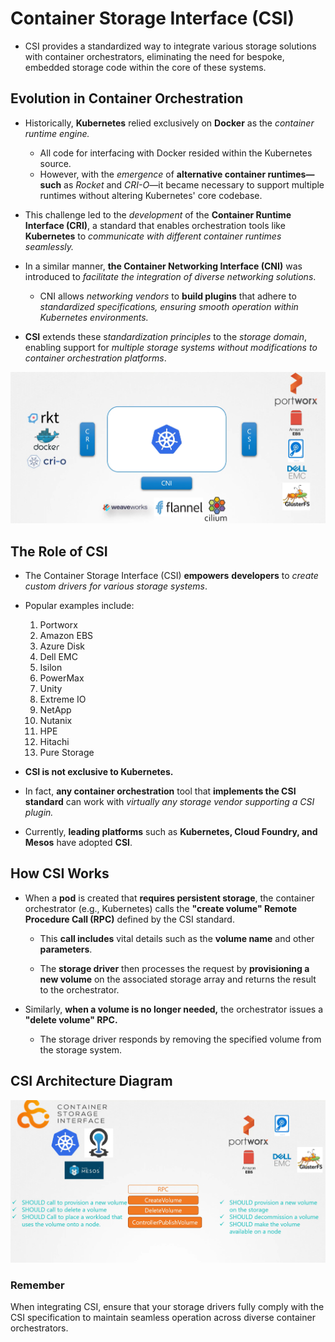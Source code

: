 # Container Storage Interface (CSI)
-   CSI provides a standardized way to integrate various storage solutions with container orchestrators, eliminating the need for bespoke, embedded storage code within the core of these systems.

## Evolution in Container Orchestration

-   Historically, **Kubernetes** relied exclusively on **Docker** as the *container runtime engine.* 
    -   All code for interfacing with Docker resided within the Kubernetes source. 
    -   However, with the *emergence* of **alternative container runtimes—such** as *Rocket* and *CRI-O*—it became necessary to support multiple runtimes without altering Kubernetes' core codebase.

-   This challenge led to the *development* of the **Container Runtime Interface (CRI)**, a standard that enables orchestration tools like **Kubernetes** to *communicate with different container runtimes seamlessly.*

-   In a similar manner, **the Container Networking Interface (CNI)** was introduced to *facilitate the integration of diverse networking solutions*. 
    -   CNI allows *networking vendors* to **build plugins** that adhere to *standardized specifications, ensuring smooth operation within Kubernetes environments.*

- **CSI** extends these s*tandardization principles* to the *storage domain*, enabling support for *multiple storage systems without modifications to container orchestration platforms*.

![](../../images/kubernetes_storage1.png)


## The Role of CSI

-   The Container Storage Interface (CSI) **empowers** **developers** to *create custom drivers for various storage systems*. 

-   Popular examples include:

    1.  Portworx
    2.  Amazon EBS
    3.  Azure Disk
    4.  Dell EMC
    5.  Isilon
    6.  PowerMax
    7.  Unity
    8.  Extreme IO
    9.  NetApp
    10. Nutanix
    11. HPE
    12. Hitachi
    13. Pure Storage

-   **CSI is not exclusive to Kubernetes.** 

-   In fact, **any container orchestration** tool that **implements the CSI standard** can work with *virtually any storage vendor supporting a CSI plugin.* 

-   Currently, **leading platforms** such as **Kubernetes, Cloud Foundry, and Mesos** have adopted **CSI**.


## How CSI Works
-   When a **pod** is created that **requires persistent storage**, the container orchestrator (e.g., Kubernetes) calls the **"create volume" Remote Procedure Call (RPC)** defined by the CSI standard.
    -   This **call includes** vital details such as the **volume name** and other **parameters**. 

    -   The **storage driver** then processes the request by **provisioning a new volume** on the associated storage array and returns the result to the orchestrator.

-   Similarly, **when a volume is no longer needed,** the orchestrator issues a **"delete volume" RPC.** 
    -   The storage driver responds by removing the specified volume from the storage system.


## CSI Architecture Diagram
![](../../images/kubernetes_storage2.png)

### Remember

When integrating CSI, ensure that your storage drivers fully comply with the CSI specification to maintain seamless operation across diverse container orchestrators.
